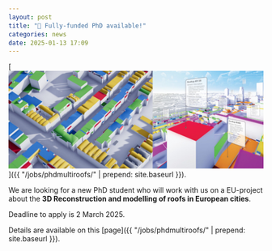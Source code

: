 ```yaml
---
layout: post
title: "🚀 Fully-funded PhD available!"
categories: news
date: 2025-01-13 17:09
---
```


[![](/jobs/phdmultiroofs/cover.jpg)]({{ "/jobs/phdmultiroofs/" | prepend: site.baseurl }}).

We are looking for a new PhD student who will work with us on a EU-project about the **3D Reconstruction and modelling of roofs in European cities**.

Deadline to apply is 2 March 2025.

Details are available on this [page]({{ "/jobs/phdmultiroofs/" | prepend: site.baseurl }}).
